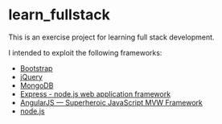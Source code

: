 learn_fullstack
===============

This is an exercise project for learning full stack development.

I intended to exploit the following frameworks:
* [Bootstrap](http://getbootstrap.com/)
* [jQuery](http://jquery.com/)
* [MongoDB](http://www.mongodb.org/)
* [Express - node.js web application framework](http://expressjs.com/)
* [AngularJS — Superheroic JavaScript MVW Framework](https://angularjs.org/)
* [node.js](http://www.nodejs.org/)
